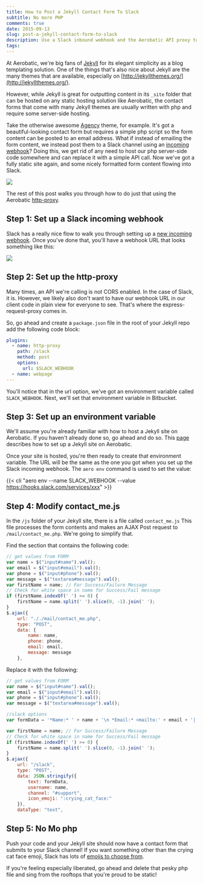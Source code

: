 ```yaml
---
title: How to Post a Jekyll Contact Form To Slack
subtitle: No more PHP
comments: true
date: 2015-09-13
slug: post-a-jekyll-contact-form-to-slack
description: Use a Slack inbound webhook and the Aerobatic API proxy to post a Jekyll form instead of PHP.
tags:
---
```


At Aerobatic, we're big fans of [Jekyll](http://jekyllrb.com/) for its elegant simplicity as a blog templating solution. One of the things that's also nice about Jekyll are the many themes that are available, especially on [http://jekyllthemes.org/](http://jekyllthemes.org/).

However, while Jekyll is great for outputting content in its `_site` folder that can be hosted on any static hosting solution like Aerobatic, the contact forms that come with many Jekyll themes are usually written with php and require some server-side hosting.

Take the otherwise awesome [Agency](http://jekyllthemes.org/themes/agency/) theme, for example. It's got a beautiful-looking contact form but requires a simple php script so the form content can be posted to an email address. What if instead of emailing the form content, we instead post them to a Slack channel using an [incoming webhook](https://api.slack.com/incoming-webhooks)? Doing this, we get rid of any need to host our php server-side code somewhere and can replace it with a simple API call. Now we've got a fully static site again, and some nicely formatted form content flowing into Slack.

<img class="img-responsive marketing-feature-showcase--screenshot" src="//www.aerobatic.com/media/blog/contact-slack/slack-message.png" />

The rest of this post walks you through how to do just that using the Aerobatic [http-proxy](/docs/plugins/http-proxy/).

## Step 1: Set up a Slack incoming webhook

Slack has a really nice flow to walk you through setting up a [new incoming webhook](https://api.slack.com/incoming-webhooks). Once you've done that, you'll have a webhook URL that looks something like this:

<img class="img-responsive marketing-feature-showcase--screenshot" src="//www.aerobatic.com/media/blog/contact-slack/webhook-url.png">

## Step 2: Set up the http-proxy

Many times, an API we're calling is not CORS enabled. In the case of Slack, it is. However, we likely also don't want to have our webhook URL in our client code in plain view for everyone to see. That's where the express-request-proxy comes in.

So, go ahead and create a `package.json` file in the root of your Jekyll repo add the following code block:

```yaml
plugins:
  - name: http-proxy
    path: /slack
    method: post
    options:
      url: $SLACK_WEBHOOK
  - name: webpage
---
```

You'll notice that in the url option, we've got an environment variable called `SLACK_WEBHOOK`. Next, we'll set that environment variable in Bitbucket.

## Step 3: Set up an environment variable

We'll assume you're already familiar with how to host a Jekyll site on Aerobatic. If you haven't already done so, go ahead and do so. This [page](/docs/static-site-generators/#jekyll) describes how to set up a Jekyll site on Aerobatic.

Once your site is hosted, you're then ready to create that environment variable. The URL will be the same as the one you got when you set up the Slack incoming webhook. The `aero env` command is used to set the value:

{{< cli "aero env --name SLACK_WEBHOOK --value https://hooks.slack.com/services/xxx" >}}

## Step 4: Modify contact_me.js

In the `/js` folder of your Jekyll site, there is a file called `contact_me.js` This file processes the form contents and makes an AJAX Post request to `/mail/contact_me.php`. We're going to simplify that.

Find the section that contains the following code:

```js
// get values from FORM
var name = $("input#name").val();
var email = $("input#email").val();
var phone = $("input#phone").val();
var message = $("textarea#message").val();
var firstName = name; // For Success/Failure Message
// Check for white space in name for Success/Fail message
if (firstName.indexOf(' ') >= 0) {
    firstName = name.split(' ').slice(0, -1).join(' ');
}
$.ajax({
    url: "././mail/contact_me.php",
    type: "POST",
    data: {
        name: name,
        phone: phone,
        email: email,
        message: message
    },
```

Replace it with the following:

```js
// get values from FORM
var name = $("input#name").val();
var email = $("input#email").val();
var phone = $("input#phone").val();
var message = $("textarea#message").val();

//slack options
var formData = '*Name:* ' + name + '\n *Email:* <mailto:' + email + '|' + email + '> \n *Phone:* ' + phone + '\n *Message:* ' + message;

var firstName = name; // For Success/Failure Message
// Check for white space in name for Success/Fail message
if (firstName.indexOf(' ') >= 0) {
    firstName = name.split(' ').slice(0, -1).join(' ');
}
$.ajax({
    url: "/slack",
    type: "POST",
    data: JSON.stringify({
        text: formData,
        username: name,
        channel: "#support",
        icon_emoji: ":crying_cat_face:"
    }),
    dataType: "text",
```

## Step 5: No Mo php

Push your code and your Jekyll site should now have a contact form that submits to your Slack channel! If you want something other than the crying cat face emoji, Slack has lots of [emojis to choose from](http://www.emoji-cheat-sheet.com/).

If you're feeling especially liberated, go ahead and delete that pesky php file and sing from the rooftops that you're proud to be static!
